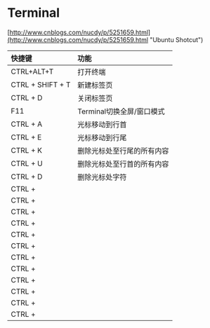 # Terminal #

[http://www.cnblogs.com/nucdy/p/5251659.html](http://www.cnblogs.com/nucdy/p/5251659.html "Ubuntu Shotcut")

| 快捷键        | 功能           |
| :------------- |:-------------|
| CTRL+ALT+T      | 打开终端 |
| CTRL + SHIFT + T      | 新建标签页      |
| CTRL + D | 关闭标签页      |
| F11 | Terminal切换全屏/窗口模式      |
| CTRL + A | 光标移动到行首 |
| CTRL + E | 光标移动到行尾 |
| CTRL + K | 删除光标处至行尾的所有内容 |
| CTRL + U | 删除光标处至行首的所有内容 |
| CTRL + D | 删除光标处字符 |
| CTRL +  |  |
| CTRL +  |  |
| CTRL +  |  |
| CTRL +  |  |
| CTRL +  |  |
| CTRL +  |  |
| CTRL +  |  |
| CTRL +  |  |
| CTRL +  |  |
| CTRL +  |  |
| CTRL +  |  |
| CTRL +  |  |
